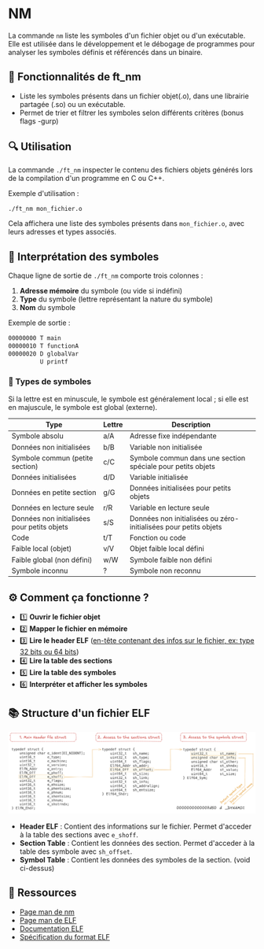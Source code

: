 # NM

La commande `nm` liste les symboles d'un fichier objet ou d'un exécutable. Elle est utilisée dans le développement et le débogage de programmes pour analyser les symboles définis et référencés dans un binaire.

## 📌 Fonctionnalités de ft_nm 
- Liste les symboles présents dans un fichier objet(.o), dans une librairie partagée (.so) ou un exécutable.
- Permet de trier et filtrer les symboles selon différents critères (bonus flags -gurp)

## 🔍 Utilisation
La commande `./ft_nm` inspecter le contenu des fichiers objets générés lors de la compilation d'un programme en C ou C++.

Exemple d'utilisation :
```sh
./ft_nm mon_fichier.o
```
Cela affichera une liste des symboles présents dans `mon_fichier.o`, avec leurs adresses et types associés.

## 📂 Interprétation des symboles
Chaque ligne de sortie de `./ft_nm` comporte trois colonnes :
1. **Adresse mémoire** du symbole (ou vide si indéfini)
2. **Type** du symbole (lettre représentant la nature du symbole)
3. **Nom** du symbole

Exemple de sortie :
```
00000000 T main
00000010 T functionA
00000020 D globalVar
         U printf
```

### 📝 Types de symboles

Si la lettre est en minuscule, le symbole est généralement local ; si elle est en majuscule, le symbole est global (externe). 

| **Type** | **Lettre** | **Description** |  
| --- | --- | --- |  
| Symbole absolu | a/A | Adresse fixe indépendante |  
| Données non initialisées | b/B | Variable non initialisée |  
| Symbole commun (petite section) | c/C | Symbole commun dans une section spéciale pour petits objets |  
| Données initialisées | d/D | Variable initialisée |  
| Données en petite section | g/G | Données initialisées pour petits objets |  
| Données en lecture seule | r/R | Variable en lecture seule |  
| Données non initialisées pour petits objets | s/S | Données non initialisées ou zéro-initialisées pour petits objets |  
| Code | t/T | Fonction ou code |  
| Faible local (objet) | v/V | Objet faible local défini |  
| Faible global (non défini) | w/W | Symbole faible non défini |  
| Symbole inconnu | ? | Symbole non reconnu |  

## ⚙️ Comment ça fonctionne ?

- 1️⃣ **Ouvrir le fichier objet**  
- 2️⃣ **Mapper le fichier en mémoire**  
- 3️⃣ **Lire le header ELF** (<u>en-tête contenant des infos sur le fichier, ex: type 32 bits ou 64 bits</u>)  
- 4️⃣ **Lire la table des sections**  
- 5️⃣ **Lire la table des symboles**  
- 6️⃣ **Interpréter et afficher les symboles**  

## 📚 Structure d'un fichier ELF

![Structure elf](readme_img/img1.png)

- **Header ELF** : Contient des informations sur le fichier. Permet d'acceder à la table des sections avec `e_shoff`.
- **Section Table** : Contient les données des section. Permet d'acceder à la table des symbole avec `sh_offset`.
- **Symbol Table** : Contient les données des symboles de la section. (void ci-dessus)

## 🔗 Ressources
- [Page man de nm](https://man7.org/linux/man-pages/man1/nm.1.html)
- [Page man de ELF](https://man7.org/linux/man-pages/man5/elf.5.html)
- [Documentation ELF](https://fr.wikipedia.org/wiki/Executable_and_Linkable_Format)
- [Spécification du format ELF](https://refspecs.linuxbase.org/elf/gabi4+/ch4.symtab.html)

